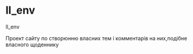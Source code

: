 # ll_env
ll_env

Проект сайту по створюнню власних тем і комментарів на них,подібне власного щоденнику